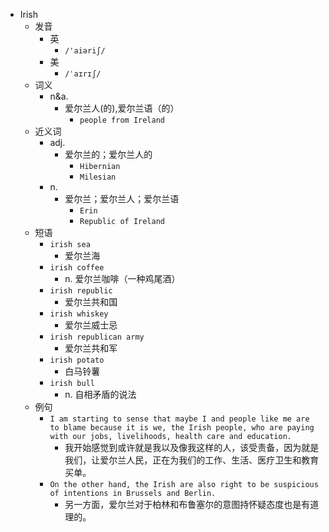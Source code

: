 - Irish
  - 发音
    - 英
      - `/'aiəriʃ/`
    - 美
      - `/ˈaɪrɪʃ/`
  - 词义
    - n&a.
      - 爱尔兰人(的),爱尔兰语（的）
        - `people from Ireland`
  - 近义词
    - adj.
      - 爱尔兰的；爱尔兰人的
        - `Hibernian`
        - `Milesian`
    - n.
      - 爱尔兰；爱尔兰人；爱尔兰语
        - `Erin`
        - `Republic of Ireland`
  - 短语
    - `irish sea`
      - 爱尔兰海 
    - `irish coffee`
      - n. 爱尔兰咖啡（一种鸡尾酒） 
    - `irish republic`
      - 爱尔兰共和国 
    - `irish whiskey`
      - 爱尔兰威士忌 
    - `irish republican army`
      - 爱尔兰共和军 
    - `irish potato`
      - 白马铃薯 
    - `irish bull`
      - n. 自相矛盾的说法 
  - 例句
    - `I am starting to sense that maybe I and people like me are to blame because it is we, the Irish people, who are paying with our jobs, livelihoods, health care and education.`
      - 我开始感觉到或许就是我以及像我这样的人，该受责备，因为就是我们，让爱尔兰人民，正在为我们的工作、生活、医疗卫生和教育买单。
    - `On the other hand, the Irish are also right to be suspicious of intentions in Brussels and Berlin.`
      - 另一方面，爱尔兰对于柏林和布鲁塞尔的意图持怀疑态度也是有道理的。

